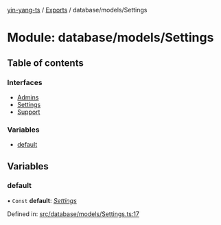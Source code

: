 [yin-yang-ts](../README.md) / [Exports](../modules.md) / database/models/Settings

# Module: database/models/Settings

## Table of contents

### Interfaces

- [Admins](../interfaces/database_models_settings.admins.md)
- [Settings](../interfaces/database_models_settings.settings.md)
- [Support](../interfaces/database_models_settings.support.md)

### Variables

- [default](database_models_settings.md#default)

## Variables

### default

• `Const` **default**: [*Settings*](../interfaces/database_models_settings.settings.md)

Defined in: [src/database/models/Settings.ts:17](https://github.com/DetroitWhiskey136/ying-yang-ts/blob/112e06c/src/database/models/Settings.ts#L17)
